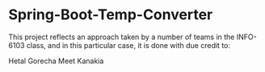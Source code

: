 # Spring-Boot-Temp-Converter

This project reflects an approach taken by a number of teams in the INFO-6103 class, and in this particular case, it is done with due credit to:

Hetal Gorecha
Meet Kanakia
